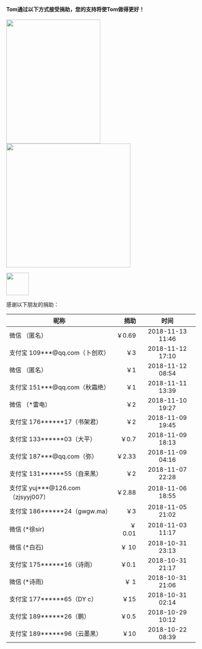 #### Tom通过以下方式接受捐助，您的支持将使Tom做得更好！
<img src="http://xinhuo.wpwet.com/jz.jpg" height="330" width="250"><img src="http://xhss.me/wx.png" height="330" width="330">

<a href="https://paypal.me/pengbo2018" rel="nofollow"><img src="https://github.com/xhssme/tom/blob/master/paypal.png" height="60" data-canonical-src="https://github.com/xhssme/tom/blob/master/paypal.png" style="max-width:100%;"></a>

感谢以下朋友的捐助：

| 昵称        | 捐助   |  时间  |
| --------   | -----:  | :----:  |
| 微信 （匿名）     | ￥0.69 | 2018-11-13 11:46 |
| 支付宝 109***@qq.com（卜创欢）     | ￥3 | 2018-11-12 17:10 |
| 微信 （匿名）     | ￥1 | 2018-11-12 08:54 |
| 支付宝 151***@qq.com（秋霜绝）     | ￥1 | 2018-11-11 13:39 |
| 微信 （*雷电）     | ￥2 | 2018-11-10 19:27 |
| 支付宝 176******17（书架君）     | ￥2 | 2018-11-09 19:45 |
| 支付宝 133******03（大平）     | ￥0.7 | 2018-11-09 18:13 |
| 支付宝 187***@qq.com（弥）     | ￥2.33 | 2018-11-09 04:16 |
| 支付宝 131******55（自来黑）     | ￥2 | 2018-11-07 22:28 |
| 支付宝 yuj***@126.com（zjsyyj007）     | ￥2.88 | 2018-11-06 18:55 |
| 支付宝 186******24（gwgw.ma）     | ￥3 | 2018-11-05 21:02 |
| 微信 (*徐sir) | ￥ 0.01 | 2018-11-03 11:17 |
| 微信 (*白石) | ￥ 10 | 2018-10-31 23:13 |
| 支付宝 175******16（诗雨）     | ￥0.1 | 2018-10-31 21:17 |
| 微信 (*诗雨) | ￥ 1 | 2018-10-31 21:06 |
| 支付宝 177******65（DY c）     | ￥15 | 2018-10-31 02:14 |
| 支付宝 189******26（鹏）     | ￥0.5 | 2018-10-29 10:12 |
| 支付宝 189******96（云墨黑）     | ￥10 | 2018-10-22 08:39 |
